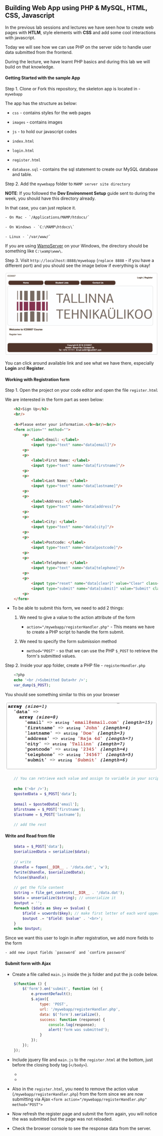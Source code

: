 ## Building Web App using PHP & MySQL, HTML, CSS, Javascript

In the previous lab sessions and lectures we have seen how to create web pages with **HTLM**, style elements with **CSS** and add some cool interactions with javascript.

Today we will see how we can use PHP on the server side to handle user data submitted from the frontend.

During the lecture, we have learnt PHP basics and during this lab we will build on that knowledge.

#### Getting Started with the sample App

Step 1. Clone or Fork this repository, the skeleton app is located in - `mywebapp`

The app has the structure as below:
    
- `css` - contains styles for the web pages
    
- `images` - contains images
    
- `js` - to hold our javascript codes

- `index.html`

- `login.html`

- `register.html`

- `database.sql` - contains the sql statement to create our MySQL database and table.


Step 2. Add the `mywebapp` folder to `MAMP server site directory`

__**NOTE**__: If you followed the **Dev Environment Setup** guide sent to during the week, you should have this directory already.

In that case, you can just replace it.

    - On Mac - `/Applications/MAMP/htdocs/`

    - On Windows - `C:\MAMP\htdocs\`
    
    - Linux - `/var/www/`

If you are using [WampServer](http://www.wampserver.com/en/) on your Windows, the directory should be something like `C:\wamp\www\`.

Step 3. Visit `http://localhost:8888/mywebapp` (`replace 8888` - if you have a different port) and you should see the image below if everything is okay!

![Alt text](./mywebapp_home.png "home page")

You can click around available link and see what we have there, especially **Login** and **Register**.

#### Working with Registration form

Step 1. Open the project on your code editor and open the file `register.html`

We are interested in the form part as seen below:

```html
    <h2>Sign Up</h2>
    <br/>

    <b>Please enter your information.</b><br/><br/>
    <form action="" method="">
        <p>
            <label>Email: </label>
            <input type="text" name="data[email]"/>
        <p>
        <p>
            <label>First Name: </label>
            <input type="text" name="data[firstname]"/>
        <p>
        <p>
            <label>Last Name: </label>
            <input type="text" name="data[lastname]"/>
        <p>
        <p>
            <label>Address: </label>
            <input type="text" name="data[address]"/>
        <p>
        <p>
            <label>City: </label>
            <input type="text" name="data[city]"/>
        <p>
        <p>
            <label>Postcode: </label>
            <input type="text" name="data[postcode]"/>
        <p>
        <p>
            <label>Telephone: </label>
            <input type="text" name="data[telephone]"/>
        <p>
        <p>
            <input type="reset" name="data[clear]" value="Clear" class="button"/>
            <input type="submit" name="data[submit]" value="Submit" class="button marL10"/>
        <p>
    </form>
```

- To be able to submit this form, we need to add 2 things:

  1. We need to give a value to the action attribute of the form

        - `action="/mywebapp/registerHandler.php"` - This means we have to create a PHP script to handle the form submit.

  2. We need to specify the form submission method

        - `method="POST"` - so that we can use the PHP `$_POST` to retrieve the form's submitted values.


Step 2. Inside your app folder, create a PHP file - `registerHandler.php`

```php
    <?php
    echo '<br />Submitted Data<hr />';
    var_dump($_POST);
```

You should see something similar to this on your browser

![Alt text](./submit_register_post_data.png "output")


```php
    // You can retrieve each value and assign to variable in your script

    echo ('<br />');
    $postedData = $_POST['data'];

    $email = $postedData['email'];
    $firstname = $_POST['firstname'];
    $lastname = $_POST['lastname'];

    // add the rest
```

#### Write and Read from file

```php
    $data = $_POST['data'];
    $serializedData = serialize($data);

    // write
    $handle = fopen(__DIR__ . '/data.dat', 'w');
    fwrite($handle, $serializedData);
    fclose($handle);

    // get the file content
    $string = file_get_contents(__DIR__ . '/data.dat');
    $data = unserialize($string); // unserialize it
    $output = '';
    foreach ($data as $key => $value) {
        $field = ucwords($key); // make first letter of each word uppercase
        $output .= "$field: $value" . '<br>';
    }
    echo $output;
```


Since we want this user to login in after registration, we add more fields to the form

    - add new input fields `password` and `confirm password`


#### Submit form with Ajax

* Create a file called `main.js` inside the js folder and put the js code below.

```javascript
    $(function () {
        $('form').on('submit', function (e) {
            e.preventDefault();
            $.ajax({
                type: 'POST',
                url: '/mywebapp/registerHandler.php',
                data: $('form').serialize(),
                success: function (response) {
                    console.log(response);
                    alert('form was submitted');
                }
            });
        });
    });
```

* Include jquery file and `main.js` to the `register.html` at the bottom, just before the closing body tag (`</body>`).

    - <script src="https://ajax.googleapis.com/ajax/libs/jquery/3.3.1/jquery.min.js"></script>

    - <script src="js/main.js"></script>

* Also in the `register.html`, you need to remove the action value (`/mywebapp/registerHandler.php`) from the form since we are now submitting via Ajax `<form action="/mywebapp/registerHandler.php" method="POST">`

* Now refresh the register page and submit the form again, you will notice the was submitted but the page was not reloaded.

* Check the browser console to see the response data from the server.
